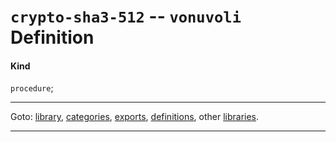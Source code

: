 

<a id='definition__vonuvoli__crypto-sha3-512'></a>

# `crypto-sha3-512` -- `vonuvoli` Definition


<a id='definition__vonuvoli__crypto-sha3-512__kind'></a>

#### Kind

`procedure`;

----

Goto: [library](../../vonuvoli/_index.md#library__vonuvoli), [categories](../../vonuvoli/categories/_index.md#toc__vonuvoli__categories), [exports](../../vonuvoli/exports/_index.md#toc__vonuvoli__exports), [definitions](../../vonuvoli/definitions/_index.md#toc__vonuvoli__definitions), other [libraries](../../_libraries.md#toc__libraries).

----

